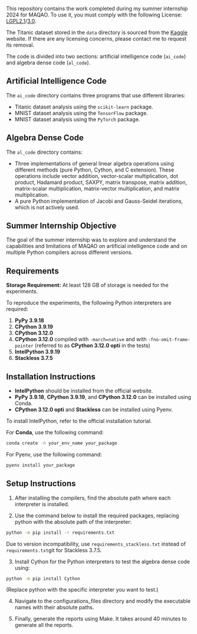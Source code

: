 This repository contains the work completed during my summer internship 2024 for MAQAO. To use it, you must comply with the following License: [LGPL2.1](https://gitlab.liparad.uvsq.fr/maqao_release/MAQAO/-/blob/master/LGPL2.1)/[3.0](https://gitlab.liparad.uvsq.fr/maqao_release/MAQAO/-/blob/master/LGPL3.0).

The Titanic dataset stored in the `data` directory is sourced from the [Kaggle](https://www.kaggle.com/) website. If there are any licensing concerns, please contact me to request its removal.

The code is divided into two sections: artificial intelligence code (`ai_code`) and algebra dense code (`al_code`).

## Artificial Intelligence Code

The `ai_code` directory contains three programs that use different libraries:

- Titanic dataset analysis using the `scikit-learn` package.
- MNIST dataset analysis using the `TensorFlow` package.
- MNIST dataset analysis using the `PyTorch` package.

## Algebra Dense Code

The `al_code` directory contains:

- Three implementations of general linear algebra operations using different methods (pure Python, Cython, and C extension). These operations include vector addition, vector-scalar multiplication, dot product, Hadamard product, SAXPY, matrix transpose, matrix addition, matrix-scalar multiplication, matrix-vector multiplication, and matrix multiplication.
- A pure Python implementation of Jacobi and Gauss-Seidel iterations, which is not actively used.

## Summer Internship Objective

The goal of the summer internship was to explore and understand the capabilities and limitations of MAQAO on artificial intelligence code and on multiple Python compilers across different versions.

## Requirements

**Storage Requirement:** At least 128 GB of storage is needed for the experiments.

To reproduce the experiments, the following Python interpreters are required:

1. **PyPy 3.9.18**
2. **CPython 3.9.19**
3. **CPython 3.12.0**
4. **CPython 3.12.0** compiled with `-march=native` and with `-fno-omit-frame-pointer` (referred to as **CPython 3.12.0 opti** in the tests)
5. **IntelPython 3.9.19**
6. **Stackless 3.7.5**

## Installation Instructions

- **IntelPython** should be installed from the official website.
- **PyPy 3.9.18**, **CPython 3.9.19**, and **CPython 3.12.0** can be installed using Conda.
- **CPython 3.12.0 opti** and **Stackless** can be installed using Pyenv.

To install IntelPython, refer to the official installation tutorial.

For **Conda**, use the following command:
```bash
conda create -n your_env_name your_package
```

For Pyenv, use the following command:
```bash
pyenv install your_package
```

## Setup Instructions

1. After installing the compilers, find the absolute path where each interpreter is installed.

2. Use the command below to install the required packages, replacing python with the absolute path of the interpreter:

```bash
python -m pip install -r requirements.txt
```

Due to version incompatibility, use `requirements_stackless.txt` instead of `requirements.txt`git for Stackless 3.7.5.

3. Install Cython for the Python interpreters to test the algebra dense code using:

```bash
python -m pip install Cython
```
(Replace python with the specific interpreter you want to test.)

4. Navigate to the configurations_files directory and modify the executable names with their absolute paths.

5. Finally, generate the reports using Make. It takes around 40 minutes to generate all the reports.